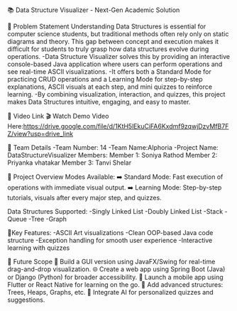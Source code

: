 📚 Data Structure Visualizer - Next-Gen Academic Solution

🎯 Problem Statement
Understanding Data Structures is essential for computer science students, but traditional methods often rely only on static diagrams and theory. This gap between concept and execution makes it difficult for students to truly grasp how data structures evolve during operations.
 -Data Structure Visualizer solves this by providing an interactive console-based Java application where users can perform operations and see real-time ASCII 
  visualizations.
 -It offers both a Standard Mode for practicing CRUD operations and a Learning Mode for step-by-step explanations, ASCII visuals at each step, and mini quizzes to 
  reinforce learning.
 -By combining visualization, interaction, and quizzes, this project makes Data Structures intuitive, engaging, and easy to master.

🔗 Video Link
  🎬 Watch Demo Video Here:https://drive.google.com/file/d/1KtH5lEkuCiFA6Kxdmf9zqwjDzvMfB7FZ/view?usp=drive_link

👥 Team Details
  -Team Number: 14
  -Team Name:AIphoria
  -Project Name: DataStructureVisualizer
Members:
Member 1: Soniya Rathod
Member 2: Priyanka vhatakar
Member 3: Tanvi Shelar

🌟 Project Overview
Modes Available:
➡️ Standard Mode: Fast execution of operations with immediate visual output.
➡️ Learning Mode: Step-by-step tutorials, visuals after every major step, and quizzes.

Data Structures Supported:
-Singly Linked List 
-Doubly Linked List 
-Stack
-Queue
-Tree
-Graph

🚀Key Features:
-ASCII Art visualizations 
-Clean OOP-based Java code structure
-Exception handling for smooth user experience
-Interactive learning with quizzes

🔮 Future Scope
 🎨 Build a GUI version using JavaFX/Swing for real-time drag-and-drop visualization.
 🌐 Create a web app using Spring Boot (Java) or Django (Python) for broader accessibility.
 📱 Launch a mobile app using Flutter or React Native for learning on the go.
 🌳 Add advanced structures: Trees, Heaps, Graphs, etc.
 🧠 Integrate AI for personalized quizzes and suggestions.
